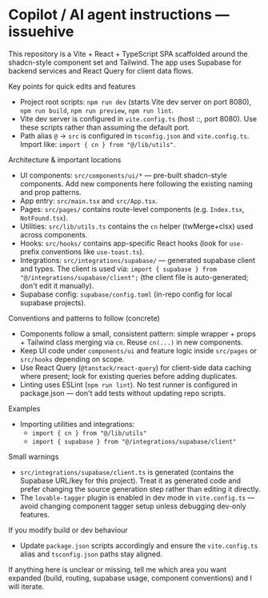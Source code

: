 <!--
  Purpose: Short, actionable instructions for AI coding agents working on this repo.
  Keep this file concise (20-50 lines). Only include discoverable patterns and concrete examples.
-->

# Copilot / AI agent instructions — issuehive

This repository is a Vite + React + TypeScript SPA scaffolded around the shadcn-style component set
and Tailwind. The app uses Supabase for backend services and React Query for client data flows.

Key points for quick edits and features
- Project root scripts: `npm run dev` (starts Vite dev server on port 8080), `npm run build`, `npm run preview`, `npm run lint`.
- Vite dev server is configured in `vite.config.ts` (host ::, port 8080). Use these scripts rather than assuming the default port.
- Path alias `@` -> `src` is configured in `tsconfig.json` and `vite.config.ts`. Import like: `import { cn } from "@/lib/utils"`.

Architecture & important locations
- UI components: `src/components/ui/*` — pre-built shadcn-style components. Add new components here following the existing naming and prop patterns.
- App entry: `src/main.tsx` and `src/App.tsx`.
- Pages: `src/pages/` contains route-level components (e.g. `Index.tsx`, `NotFound.tsx`).
- Utilities: `src/lib/utils.ts` contains the `cn` helper (twMerge+clsx) used across components.
- Hooks: `src/hooks/` contains app-specific React hooks (look for `use-` prefix conventions like `use-toast.ts`).
- Integrations: `src/integrations/supabase/` — generated supabase client and types. The client is used via:
  `import { supabase } from "@/integrations/supabase/client";` (the client file is auto-generated; don't edit it manually).
- Supabase config: `supabase/config.toml` (in-repo config for local supabase projects).

Conventions and patterns to follow (concrete)
- Components follow a small, consistent pattern: simple wrapper + props + Tailwind class merging via `cn`. Reuse `cn(...)` in new components.
- Keep UI code under `components/ui` and feature logic inside `src/pages` or `src/hooks` depending on scope.
- Use React Query (`@tanstack/react-query`) for client-side data caching where present; look for existing queries before adding duplicates.
- Linting uses ESLint (`npm run lint`). No test runner is configured in package.json — don't add tests without updating repo scripts.

Examples
- Importing utilities and integrations:
  - `import { cn } from "@/lib/utils"`
  - `import { supabase } from "@/integrations/supabase/client"`

Small warnings
- `src/integrations/supabase/client.ts` is generated (contains the Supabase URL/key for this project). Treat it as generated code and prefer changing the source generation step rather than editing it directly.
- The `lovable-tagger` plugin is enabled in dev mode in `vite.config.ts` — avoid changing component tagger setup unless debugging dev-only features.

If you modify build or dev behaviour
- Update `package.json` scripts accordingly and ensure the `vite.config.ts` alias and `tsconfig.json` paths stay aligned.

If anything here is unclear or missing, tell me which area you want expanded (build, routing, supabase usage, component conventions) and I will iterate.
